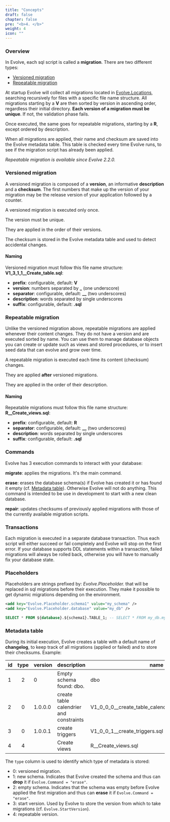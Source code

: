```yaml
---
title: "Concepts"
draft: false
chapter: false
pre: "<b>4. </b>"
weight: 4
icon: ""
---
```


### Overview

In Evolve, each sql script is called a **migration**. There are two different types:

- [Versioned migration](#versioned-migration)
- [Repeatable migration](#repeatable-migration)

At startup Evolve will collect all migrations located in [Evolve.Locations](/configuration/#options), searching recursively for files with a specific file name structure. All migrations starting by a **V** are then sorted by version in ascending order, regardless their initial directory. **Each version of a migration must be unique**. If not, the validation phase fails.

Once executed, the same goes for repeatable migrations, starting by a **R**, except ordered by description.

When all migrations are applied, their name and checksum are saved into the Evolve metadata table. This table is checked every time Evolve runs, to see if the migration script has already been applied.

<i class="fa fa-info-circle"></i> _Repeatable migration is available since Evolve 2.2.0._

### Versioned migration

A versioned migration is composed of a **version**, an informative **description** and a **checksum**. The first numbers that make up the version of your migration may be the release version of your application followed by a counter.

<i class="fa fa-exclamation-triangle"></i> A versioned migration is executed only once.

<i class="fa fa-hand-o-right"></i> The version must be unique.

<i class="fa fa-hand-o-right"></i> They are applied in the order of their versions.

<i class="fa fa-hand-o-right"></i> The checksum is stored in the Evolve metadata table and used to detect accidental changes.

#### Naming

Versioned migration must follow this file name structure: **V1_3_1_1__Create_table.sql**:

- **prefix**: configurable, default: **V**
- **version**: numbers separated by **_** (one underscore)
- **separator**: configurable, default: **__** (two underscores)
- **description**: words separated by single underscores
- **suffix**: configurable, default: **.sql** 

### Repeatable migration

Unlike the versioned migration above, repeatable migrations are applied whenever their content changes. They do not have a version and are executed sorted by name.
You can use them to manage database objects you can create or update such as views and stored procedures, or to insert seed data that can evolve and grow over time.

<i class="fa fa-exclamation-triangle"></i> A repeatable migration is executed each time its content (checksum) changes.

<i class="fa fa-hand-o-right"></i> They are applied **after** versioned migrations.

<i class="fa fa-hand-o-right"></i> They are applied in the order of their description.

#### Naming

Repeatable migrations must follow this file name structure: **R__Create_views.sql**:

- **prefix**: configurable, default: **R**
- **separator**: configurable, default: **__** (two underscores)
- **description**: words separated by single underscores
- **suffix**: configurable, default: **.sql** 

### Commands

Evolve has 3 execution commands to interact with your database:

<i class="fa fa-hand-o-right"></i> **migrate**: applies the migrations. It's the main command. 

<i class="fa fa-hand-o-right"></i> **erase**: erases the database schema(s) if Evolve has created it or has found it empty (cf. [Metadata table](#metadata-table)). Otherwise Evolve will not do anything. This command is intended to be use in development to start with a new clean database.

<i class="fa fa-hand-o-right"></i> **repair**: updates checksums of previously applied migrations with those of the currently available migration scripts.

### Transactions

Each migration is executed in a separate database transaction. Thus each script will either succeed or fail completely and Evolve will stop on the first error. If your database supports DDL statements within a transaction, failed migrations will always be rolled back, otherwise you will have to manually fix your database state.

### Placeholders

Placeholders are strings prefixed by: *Evolve.Placeholder.* that will be replaced in sql migrations before their execution. They make it possible to get dynamic migrations depending on the environment.

```xml
<add key="Evolve.Placeholder.schema1" value="my_schema" />
<add key="Evolve.Placeholder.database" value="my_db" />
```

```sql
SELECT * FROM ${database}.${schema1}.TABLE_1; -- SELECT * FROM my_db.my_schema.TABLE_1;
```

### Metadata table

During its initial execution, Evolve creates a table with a default name of **changelog**, to keep track of all migrations (applied or failed) and to store their checksums. Example:

| id | type | version | description | name | checksum | installed_by | installed_on | success |
|----|:----:|---------|-------------|------|----------|-------------|--------------|:-------:|
| 1 | 2 | 0 | Empty schema found: dbo. | dbo | | sa | 22/02/2019 20:45:15 | True |
| 2 | 0 | 1.0.0.0 | create table calendrier and constraints | V1_0_0_0__create_table_calendrier_and_constraints.sql | D4AAF08FBF70D3B327A9A3D3B4E0E21A | sa | 22/02/2019 20:45:15 | True |
| 3 | 0 | 1.0.0.1 | create triggers | V1_0_0_1__create_triggers.sql | A4AA367C92B99C56E881324726882B9B | sa | 22/02/2019 20:45:16 | True |
| 4 | 4 | | Create views | R__Create_views.sql | Z6AA3T7C92B549C56E8813TA726882B9T | sa | 22/02/2019 20:45:18 | True |

<i class="fa fa-hand-o-right"></i> The `type` column is used to identify which type of metadata is stored:

- 0: versioned migration.
- 1: new schema. Indicates that Evolve created the schema and thus can **drop** it if `Evolve.Command = "erase"`.
- 2: empty schema. Indicates that the schema was empty before Evolve applied the first migration and thus can **erase** it if `Evolve.Command = "erase"`. 
- 3: start version. Used by Evolve to store the version from which to take migrations (cf. `Evolve.StartVersion`).
- 4: repeatable version.
